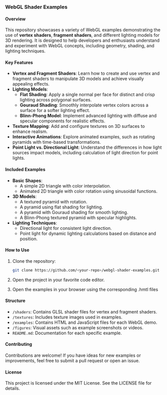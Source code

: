 

###  **WebGL Shader Examples**

#### **Overview**
This repository showcases a variety of WebGL examples demonstrating the use of **vertex shaders**, **fragment shaders**, and different lighting models for 3D rendering. It is designed to help developers and enthusiasts understand and experiment with WebGL concepts, including geometry, shading, and lighting techniques.

#### **Key Features**
- **Vertex and Fragment Shaders**: Learn how to create and use vertex and fragment shaders to manipulate 3D models and achieve visually appealing effects.
- **Lighting Models**:
  - **Flat Shading**: Apply a single normal per face for distinct and crisp lighting across polygonal surfaces.
  - **Gouraud Shading**: Smoothly interpolate vertex colors across a surface for a softer lighting effect.
  - **Blinn-Phong Model**: Implement advanced lighting with diffuse and specular components for realistic effects.
- **Texture Mapping**: Add and configure textures on 3D surfaces to enhance realism.
- **Interactive Animations**: Explore animated examples, such as rotating pyramids with time-based transformations.
- **Point Light vs. Directional Light**: Understand the differences in how light sources impact models, including calculation of light direction for point lights.

#### **Included Examples**
- **Basic Shapes**:
  - A simple 2D triangle with color interpolation.
  - Animated 2D triangle with color rotation using sinusoidal functions.
- **3D Models**:
  - A textured pyramid with rotation.
  - A pyramid using flat shading for lighting.
  - A pyramid with Gouraud shading for smooth lighting.
  - A Blinn-Phong textured pyramid with specular highlights.
- **Lighting Techniques**:
  - Directional light for consistent light direction.
  - Point light for dynamic lighting calculations based on distance and position.

#### **How to Use**
1. Clone the repository:
   ```bash
   git clone https://github.com/<your-repo>/webgl-shader-examples.git
   ```
2. Open the project in your favorite code editor.

3. Open the examples in your browser using the corresponding .hmtl files

#### **Structure**
- `/shaders`: Contains GLSL shader files for vertex and fragment shaders.
- `/textures`: Includes texture images used in examples.
- `/examples`: Contains HTML and JavaScript files for each WebGL demo.
- `/figures`: Visual assets such as example screenshots or videos.
- `README.md`: Documentation for each specific example.

#### **Contributing**
Contributions are welcome! If you have ideas for new examples or improvements, feel free to submit a pull request or open an issue.

#### **License**
This project is licensed under the MIT License. See the LICENSE file for details.

